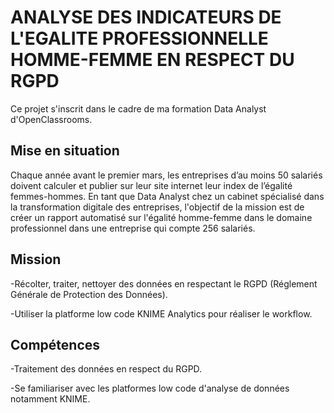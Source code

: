 # ANALYSE DES INDICATEURS DE L'EGALITE PROFESSIONNELLE HOMME-FEMME EN RESPECT DU RGPD 

Ce projet s'inscrit dans le cadre de ma formation Data Analyst d'OpenClassrooms. 

## Mise en situation

Chaque année avant le premier mars, les entreprises d’au moins 50 salariés doivent calculer et publier sur leur site internet leur index de l’égalité femmes-hommes.
En tant que Data Analyst chez un cabinet spécialisé dans la transformation digitale des entreprises, l'objectif de la mission est de créer un rapport automatisé sur l'égalité
homme-femme dans le domaine professionnel dans une entreprise qui compte 256 salariés.

## Mission

-Récolter, traiter, nettoyer des données en respectant le RGPD (Réglement Générale de Protection des Données).

-Utiliser la platforme low code KNIME Analytics pour réaliser le workflow.

## Compétences 

-Traitement des données en respect du RGPD.

-Se familiariser avec les platformes low code d'analyse de données notamment KNIME.  


